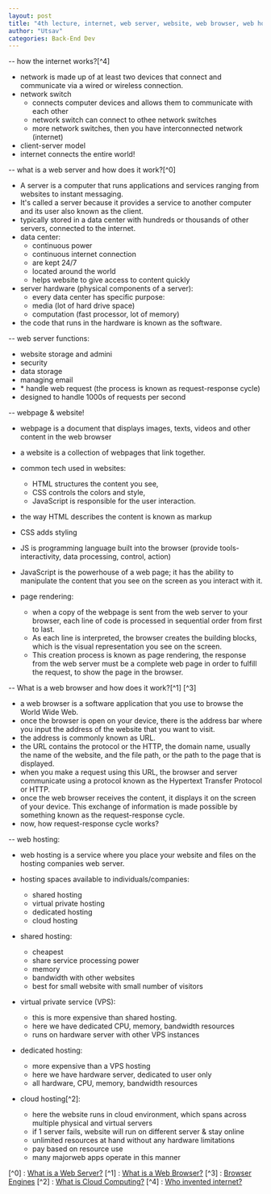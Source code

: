 ```yaml
---
layout: post
title: "4th lecture, internet, web server, website, web browser, web hosting, cloud"
author: "Utsav"
categories: Back-End Dev
---
```


-- how the internet works?[^4]

- network is made up of at least two devices that connect and communicate via a wired or wireless connection.
- network switch
  - connects computer devices and allows them to communicate with each other
  - network switch can connect to othee network switches
  - more network switches, then you have interconnected network (internet)
- client-server model
- internet connects the entire world!

-- what is a web server and how does it work?[^0]

- A server is a computer that runs applications and services ranging from websites to instant messaging.
- It's called a server because it provides a service to another computer and its user also known as the client.
- typically stored in a data center with hundreds or thousands of other servers, connected to the internet.
- data center:
  - continuous power
  - continuous internet connection
  - are kept 24/7
  - located around the world
  - helps website to give access to content quickly
- server hardware (physical components of a server):
  - every data center has specific purpose:
  - media (lot of hard drive space)
  - computation (fast processor, lot of memory)
- the code that runs in the hardware is known as the software.

-- web server functions:

- website storage and admini
- security
- data storage
- managing email
- \* handle web request (the process is known as request-response cycle)
- designed to handle 1000s of requests per second

-- webpage & website!

- webpage is a document that displays images, texts, videos and other content in the web browser
- a website is a collection of webpages that link together.
- common tech used in websites:
  - HTML structures the content you see,
  - CSS controls the colors and style,
  - JavaScript is responsible for the user interaction.
- the way HTML describes the content is known as markup
- CSS adds styling
- JS is programming language built into the browser (provide tools-interactivity, data processing, control, action)
- JavaScript is the powerhouse of a web page; it has the ability to manipulate the content that you see on the screen as you interact with it.

- page rendering:
  - when a copy of the webpage is sent from the web server to your browser, each line of code is processed in sequential order from first to last.
  - As each line is interpreted, the browser creates the building blocks, which is the visual representation you see on the screen.
  - This creation process is known as page rendering, the response from the web server must be a complete web page in order to fulfill the request, to show the page in the browser.

-- What is a web browser and how does it work?[^1] [^3]

- a web browser is a software application that you use to browse the World Wide Web.
- once the browser is open on your device, there is the address bar where you input the address of the website that you want to visit.
- the address is commonly known as URL.
- the URL contains the protocol or the HTTP, the domain name, usually the name of the website, and the file path, or the path to the page that is displayed.
- when you make a request using this URL, the browser and server communicate using a protocol known as the Hypertext Transfer Protocol or HTTP.
- once the web browser receives the content, it displays it on the screen of your device. This exchange of information is made possible by something known as the request-response cycle.
- now, how request-response cycle works?

-- web hosting:

- web hosting is a service where you place your website and files on the hosting companies web server.
- hosting spaces available to individuals/companies:

  - shared hosting
  - virtual private hosting
  - dedicated hosting
  - cloud hosting

- shared hosting:

  - cheapest
  - share service processing power
  - memory
  - bandwidth with other websites
  - best for small website with small number of visitors

- virtual private service (VPS):

  - this is more expensive than shared hosting.
  - here we have dedicated CPU, memory, bandwidth resources
  - runs on hardware server with other VPS instances

- dedicated hosting:

  - more expensive than a VPS hosting
  - here we have hardware server, dedicated to user only
  - all hardware, CPU, memory, bandwidth resources

- cloud hosting[^2]:

  - here the website runs in cloud environment, which spans across multiple physical and virtual servers
  - if 1 server fails, website will run on different server & stay online
  - unlimited resources at hand without any hardware limitations
  - pay based on resource use
  - many majorweb apps operate in this manner

[^0] : [What is a Web Server?](https://www.nginx.com/resources/glossary/web-server/)
[^1] : [What is a Web Browser?](https://www.mozilla.org/en-US/firefox/browsers/what-is-a-browser/)
[^3] : [Browser Engines](https://en.wikipedia.org/wiki/Browser_engine)
[^2] : [What is Cloud Computing?](https://youtu.be/mxT233EdY5c)
[^4] : [Who invented internet?](https://youtu.be/21eFwbb48sE)
